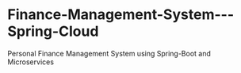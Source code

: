 # Finance-Management-System---Spring-Cloud
Personal Finance Management System using Spring-Boot and Microservices
